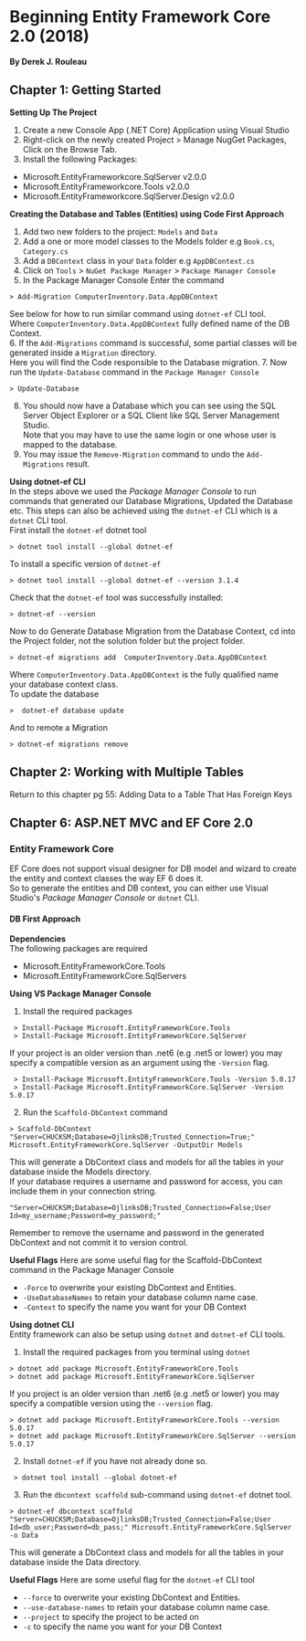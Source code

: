 # Beginning Entity Framework Core 2.0 (2018)  
__By Derek J. Rouleau__    

## Chapter 1: Getting Started  
__Setting Up The Project__  
1. Create a new Console App (.NET Core) Application using Visual Studio
2. Right-click on the newly created Project > Manage NugGet Packages, Click on the Browse Tab.
3. Install the following Packages:  
  * Microsoft.EntityFrameworkcore.SqlServer v2.0.0
  * Microsoft.EntityFrameworkcore.Tools v2.0.0
  * Microsoft.EntityFrameworkcore.SqlServer.Design v2.0.0  

__Creating the Database and Tables (Entities) using Code First Approach__    
1. Add two new folders to the project:  `Models` and `Data`
2. Add a one or more model classes to the Models folder e.g `Book.cs`, `Category.cs`
3. Add a `DBContext` class in your `Data` folder e.g `AppDBContext.cs`
4. Click on `Tools` > `NuGet Package Manager` > `Package Manager Console`
5. In the Package Manager Console Enter the command  
```
> Add-Migration ComputerInventory.Data.AppDBContext
```  
See below for how to run similar command using `dotnet-ef` CLI tool.  
Where `ComputerInventory.Data.AppDBContext` fully defined name of the DB Context.     
6. If the `Add-Migrations` command is successful, some partial classes will be generated inside a `Migration` directory.  
Here you will find the Code responsible to the Database migration.
7. Now run the `Update-Database` command in the `Package Manager Console`  
```
> Update-Database
```
8. You should now have a Database which you can see using the SQL Server Object Explorer or a SQL Client like SQL Server Management Studio.  
Note that you may have to use the same login or one whose user is mapped to the database.  
9. You may issue the `Remove-Migration` command to undo the `Add-Migrations` result.

__Using dotnet-ef CLI__  
In the steps above we used the _Package Manager Console_ to run commands that generated our Database Migrations, Updated the Database etc. This steps can also be achieved using the `dotnet-ef` CLI which is a `dotnet` CLI tool.  
First install the `dotnet-ef` dotnet tool
```
> dotnet tool install --global dotnet-ef
```  
To install a specific version of `dotnet-ef`  
```
> dotnet tool install --global dotnet-ef --version 3.1.4
```
Check that the `dotnet-ef` tool was successfully installed:  
```
> dotnet-ef --version
```
Now to do Generate Database Migration from the Database Context, cd into the Project folder, not the solution folder but the project folder.
```
> dotnet-ef migrations add  ComputerInventory.Data.AppDBContext
```
Where `ComputerInventory.Data.AppDBContext` is the fully qualified name your database context class.  
To update the database
```
>  dotnet-ef database update
```  
And to remote a Migration
```
> dotnet-ef migrations remove
```

## Chapter 2: Working with Multiple Tables  
Return to this chapter pg 55:  Adding Data to a Table That Has Foreign Keys

## Chapter 6: ASP.NET MVC and EF Core 2.0
### Entity Framework Core  
EF Core does not support visual designer for DB model and wizard to create the entity and context classes the way EF 6 does it.  
So to generate the entities and DB context, you can either use Visual Studio's _Package Manager Console_ or `dotnet` CLI.  
#### DB First Approach
__Dependencies__  
The following packages are required   
* Microsoft.EntityFrameworkCore.Tools
* Microsoft.EntityFrameworkCore.SqlServers

__Using VS Package Manager Console__   
1. Install the required packages
```
 > Install-Package Microsoft.EntityFrameworkCore.Tools
 > Install-Package Microsoft.EntityFrameworkCore.SqlServer
```
If your project is an older version than .net6 (e.g .net5 or lower) you may specify a compatible version as an argument using the `-Version` flag.
```
 > Install-Package Microsoft.EntityFrameworkCore.Tools -Version 5.0.17
 > Install-Package Microsoft.EntityFrameworkCore.SqlServer -Version 5.0.17
```  
2. Run the `Scaffold-DbContext` command
```
> Scaffold-DbContext "Server=CHUCKSM;Database=OjlinksDB;Trusted_Connection=True;" Microsoft.EntityFrameworkCore.SqlServer -OutputDir Models
```   
This will generate a DbContext class and models for all the tables in your database inside the Models directory.   
If your database requires a username and password for access, you can include them in your connection string.  
```
"Server=CHUCKSM;Database=OjlinksDB;Trusted_Connection=False;User Id=my_username;Password=my_password;"
```   
Remember to remove the username and password in the generated DbContext and not commit it to version control.  

__Useful Flags__
Here are some useful flag for the Scaffold-DbContext command in the Package Manager Console
* `-Force` to overwrite your existing DbContext and Entities.
* `-UseDatabaseNames` to retain your database column name case.
* `-Context` to specify the name you want for your DB Context

__Using dotnet CLI__  
Entity framework can  also be setup using `dotnet` and `dotnet-ef` CLI tools.  
1. Install the required packages from you terminal using `dotnet`
```
> dotnet add package Microsoft.EntityFrameworkCore.Tools
> dotnet add package Microsoft.EntityFrameworkCore.SqlServer
```
If you project is an older version than .net6 (e.g .net5 or lower) you may specify a compatible version using the `--version` flag.  
```
> dotnet add package Microsoft.EntityFrameworkCore.Tools --version 5.0.17
> dotnet add package Microsoft.EntityFrameworkCore.SqlServer --version 5.0.17
```
2. Install `dotnet-ef` if you have not already done so.
```
 > dotnet tool install --global dotnet-ef
```  
3. Run the `dbcontext scaffold` sub-command using `dotnet-ef` dotnet tool.
```
> dotnet-ef dbcontext scaffold  "Server=CHUCKSM;Database=OjlinksDB;Trusted_Connection=False;User Id=db_user;Password=db_pass;" Microsoft.EntityFrameworkCore.SqlServer -o Data
```  
This will generate a DbContext class and models for all the tables in your database inside the Data directory.  

__Useful Flags__
Here are some useful flag for the `dotnet-ef` CLI tool
* `--force` to overwrite your existing DbContext and Entities.
* `--use-database-names` to retain your database column name case.
* `--project` to specify the project to be acted on
* `-c` to specify the name you want for your DB Context
